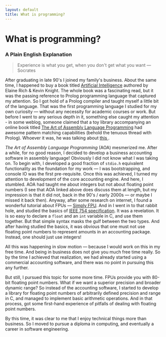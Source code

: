 ```yaml
---
layout: default
title: What is programming?
---
```


# What is programming?
### A Plain English Explanation

> Experience is what you get, when you don't get what you want &mdash; Socrates

After graduating in late 90's I joined my family's business. About the same time, 
I happened to buy a book titled [Artificial Intelligence](https://www.amazon.in/dp/0070087709) 
authored by Elaine Rich & Kevin Knight. The whole book was a fascinating 
read, but it was the passing reference to Prolog programming language that captured my attention. 
So I got hold of a Prolog compiler and taught myself a little bit of the
language. That was the first programming language I studied for my own curiosity &mdash; 
without any necessity for academic courses or work. But before I went to any serious depth in it, something else 
caught my attention - in some weblog, someone claimed that a toy library
accompanying an online book titled [The Art of Assembly Language 
Programming](https://www.randallhyde.com/AssemblyLanguage/www.artofasm.com/index.html)
had awesome pattern matching capabilities (behold the tenuous thread with 
Prolog). Whoever it was, he was talking about [this
](https://www.randallhyde.com/AssemblyLanguage/www.artofasm.com/AoAExtra/Patterns.html).

_The Art of Assembly Language Programming_ (AOA) mesmerized me. After a while, 
for no good reason, I decided to develop a business accounting software 
in assembly language! Obviously I did not know what I was taking on. To 
begin with, I developed a good fraction of `stdio.h` equivalent 
functionality as the foundation for my work &mdash; I was bootstrapping, 
and console IO was the first pre-requisite. Once this was achieved, I 
turned my attention to development of the core accounting engine. And 
here, I stumbled. AOA had taught me about integers but not about floating 
point numbers (I see that AOA linked above does discuss them at length, 
but my impression is that it did not, back in the 90's / early 2000s &mdash; or maybe I missed 
it back then). Anyway, after some research on internet, I found a wonderful 
tutorial about FPUs &mdash; [Simply FPU](http://www.ray.masmcode.com/tutorial/).
And in I went in to that rabbit hole, and studied the basics of [IEEE 754 
specification](https://en.wikipedia.org/wiki/IEEE_754). It was a revelation.
It is so easy to declare a `float` and an `int` variable in C, and use 
them together. But that simple syntax masks the gulf between 
the two types. And after having studied the basics, it was obvious that one 
must not use floating point numbers to represent amounts in an accounting 
package. Instead, one should just use integers!

All this was happening in slow motion &mdash; because I would work on this
in my free time. And being in business does not give you much
free time really. So by the time I achieved that realization, we had already
started using a commercial accounting software, and there was no point in 
pursuing this any further.

But still, I pursued this topic for some more time. FPUs provide you with 80-bit
floating point numbers. What if we want a superior precision and broader dynamic range?
So instead of the accounting software, I started to develop a library for floating
point numbers of arbitrarily defined precision and range in C, and managed to implement basic 
arithmetic operations. And in that process, got some first-hand experience of 
pitfalls of dealing with floating point numbers.

By this time, it was clear to me that I enjoy technical things more than business. 
So I moved to pursue a diploma in computing, and eventually a career
in software engineering.


